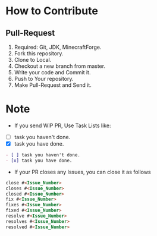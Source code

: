# How to Contribute
## Pull-Request
1. Required: Git, JDK, MinecraftForge.
1. Fork this repository.
1. Clone to Local.
1. Checkout a new branch from master.
1. Write your code and Commit it.
1. Push to Your repository.
1. Make Pull-Request and Send it.

# Note
* If you send WIP PR, Use Task Lists like:

- [ ] task you haven't done.
- [x] task you have done.

```markdown
- [ ] task you haven't done.
- [x] task you have done.
```

* If your PR closes any Issues, you can close it as follows
```markdown
close #<Issue_Number>
closes #<Issue_Number>
closed #<Issue_Number>
fix #<Issue_Number>
fixes #<Issue_Number>
fixed #<Issue_Number>
resolve #<Issue_Number>
resolves #<Issue_Number>
resolved #<Issue_Number>
```